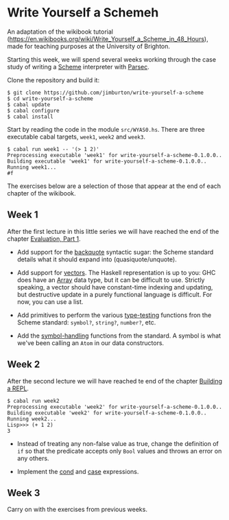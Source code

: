 # Write Yourself a Schemeh

An adaptation of the wikibook tutorial (https://en.wikibooks.org/wiki/Write_Yourself_a_Scheme_in_48_Hours), 
made for teaching purposes at the University of Brighton.

Starting this week, we will spend several weeks working through the
case study of writing a
[Scheme](https://en.wikipedia.org/wiki/Scheme_(programming_language))
interpreter with [Parsec](https://hackage.haskell.org/package/parsec).

Clone the repository and build it:

```
$ git clone https://github.com/jimburton/write-yourself-a-scheme
$ cd write-yourself-a-scheme
$ cabal update
$ cabal configure
$ cabal install
```

Start by reading the code in the module `src/WYAS0.hs`. There are
three executable cabal targets, `week1`, `week2` and `week3`.

```
$ cabal run week1 -- '(> 1 2)'
Preprocessing executable 'week1' for write-yourself-a-scheme-0.1.0.0..
Building executable 'week1' for write-yourself-a-scheme-0.1.0.0..
Running week1...
#f
```

The exercises below are a selection of those that appear at the end of
each chapter of the wikibook.

## Week 1

After the first lecture in this little series we will have reached the
end of the chapter [Evaluation, Part
1](https://en.wikibooks.org/wiki/Write_Yourself_a_Scheme_in_48_Hours/Evaluation,_Part_1).

+ Add support for the
  [backquote](http://www.schemers.org/Documents/Standards/R5RS/HTML/r5rs-Z-H-7.html#%_sec_4.2.6)
  syntactic sugar: the Scheme standard details what it should expand
  into (quasiquote/unquote).

+ Add support for
  [vectors](http://www.schemers.org/Documents/Standards/R5RS/HTML/r5rs-Z-H-9.html#%_sec_6.3.6). The
  Haskell representation is up to you: GHC does have an
  [Array](http://hackage.haskell.org/package/array-0.5.0.0/docs/Data-Array.html)
  data type, but it can be difficult to use. Strictly speaking, a
  vector should have constant-time indexing and updating, but
  destructive update in a purely functional language is difficult. For
  now, you can use a list.

+ Add primitives to perform the various
  [type-testing](http://www.schemers.org/Documents/Standards/R5RS/HTML/r5rs-Z-H-9.html#%_sec_6.3)
  functions fron the Scheme standard: `symbol?`, `string?`, `number?`, etc.

+ Add the
  [symbol-handling](http://www.schemers.org/Documents/Standards/R5RS/HTML/r5rs-Z-H-9.html#%_sec_6.3.3)
  functions from the standard. A symbol is what we've been calling an `Atom`
  in our data constructors.
  
## Week 2

After the second lecture we will have reached te end of the chapter
[Building a
REPL](https://en.wikibooks.org/wiki/Write_Yourself_a_Scheme_in_48_Hours/Building_a_REPL).


```
$ cabal run week2
Preprocessing executable 'week2' for write-yourself-a-scheme-0.1.0.0..
Building executable 'week2' for write-yourself-a-scheme-0.1.0.0..
Running week2...
Lisp>>> (+ 1 2)
3
```

+ Instead of treating any non-false value as true, change the
  definition of `if` so that the predicate accepts only `Bool` values and
  throws an error on any others.
  
+ Implement the
  [cond](http://www.schemers.org/Documents/Standards/R5RS/HTML/r5rs-Z-H-7.html#%_idx_106)
  and
  [case](http://www.schemers.org/Documents/Standards/R5RS/HTML/r5rs-Z-H-7.html#%_idx_114)
  expressions.
  
## Week 3

Carry on with the exercises from previous weeks.
